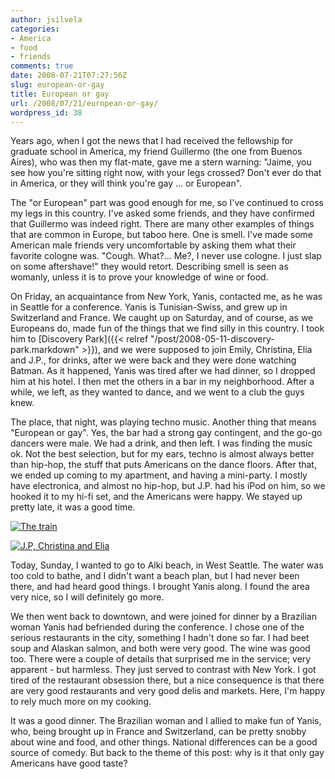 ```yaml
---
author: jsilvela
categories:
- America
- food
- friends
comments: true
date: 2008-07-21T07:27:56Z
slug: european-or-gay
title: European or gay
url: /2008/07/21/european-or-gay/
wordpress_id: 38
---
```


Years ago, when I got the news that I had received the fellowship for graduate
school in America, my friend Guillermo (the one from Buenos Aires), who was then
my flat-mate, gave me a stern warning: "Jaime, you see how you're sitting right
now, with your legs crossed? Don't ever do that in America, or they will think
you're gay ... or European".

The "or European" part was good enough for me, so I've continued to cross my
legs in this country. I've asked some friends, and they have confirmed that
Guillermo was indeed right. There are many other examples of things that are
common in Europe, but taboo here. One is smell. I've made some American male
friends very uncomfortable by asking them what their favorite cologne was.
"Cough. What?... Me?, I never use cologne. I just slap on some aftershave!" they
would retort. Describing smell is seen as womanly, unless it is to prove your
knowledge of wine or food.

On Friday, an acquaintance from New York, Yanis, contacted me, as he was in
Seattle for a conference. Yanis is Tunisian-Swiss, and grew up in Switzerland
and France. We caught up on Saturday, and of course, as we Europeans do, made
fun of the things that we find silly in this country. I took him to
[Discovery Park]({{< relref "/post/2008-05-11-discovery-park.markdown" >}}), and
we were supposed to join Emily, Christina, Elia and J.P., for drinks, after we
were back and they were done watching Batman. As it happened, Yanis was tired
after we had dinner, so I dropped him at his hotel. I then met the others in a
bar in my neighborhood. After a while, we left, as they wanted to dance, and we
went to a club the guys knew.

The place, that night, was playing techno music. Another thing that means
"European or gay". Yes, the bar had a strong gay contingent, and the go-go
dancers were male. We had a drink, and then left. I was finding the music ok.
Not the best selection, but for my ears, techno is almost always better than
hip-hop, the stuff that puts Americans on the dance floors. After that, we ended
up coming to my apartment, and having a mini-party. I mostly have electronica,
and almost no hip-hop, but J.P. had his iPod on him, so we hooked it to my hi-fi
set, and the Americans were happy. We stayed up pretty late, it was a good time.

[![The train](https://jsilvela.smugmug.com/photos/335407422_rizJT-S.jpg)](https://jsilvela.smugmug.com/photos/335407422_rizJT-XL.jpg)

[![J.P, Christina and Elia](https://jsilvela.smugmug.com/photos/335408004_UxTTz-S.jpg)](https://jsilvela.smugmug.com/photos/335408004_UxTTz-XL.jpg)

Today, Sunday, I wanted to go to Alki beach, in West Seattle. The water was too
cold to bathe, and I didn't want a beach plan, but I had never been there, and
had heard good things. I brought Yanis along. I found the area very nice, so I
will definitely go more.

We then went back to downtown, and were joined for dinner by a Brazilian woman
Yanis had befriended during the conference. I chose one of the serious
restaurants in the city, something I hadn't done so far. I had beet soup and
Alaskan salmon, and both were very good. The wine was good too. There were a
couple of details that surprised me in the service; very apparent - but
harmless. They just served to contrast with New York. I got tired of the
restaurant obsession there, but a nice consequence is that there are very good
restaurants and very good delis and markets. Here, I'm happy to rely much more
on my cooking.

It was a good dinner. The Brazilian woman and I allied to make fun of Yanis,
who, being brought up in France and Switzerland, can be pretty snobby about wine
and food, and other things.
National differences can be a good source of comedy. But back to the theme of
this post: why is it that only gay Americans have good taste?
